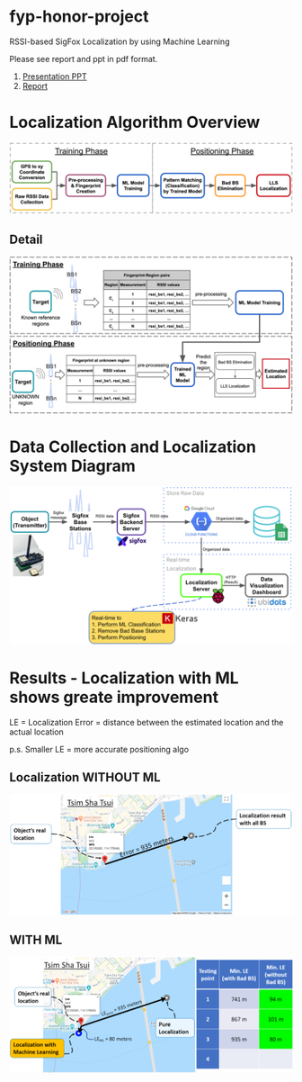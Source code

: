 # fyp-honor-project
RSSI-based SigFox Localization by using Machine Learning

Please see report and ppt in pdf format.
1. [Presentation PPT](https://github.com/singhst/fyp-honor-project/blob/master/fyp_present_github_ver%2020200921.pdf)
2. [Report](https://github.com/singhst/fyp-honor-project/blob/master/fyp_final_report_github_version%2020200921.pdf)


# Localization Algorithm Overview
<img src="img\localization-algorithm-overview.png" style="zoom:50%;" />

## Detail
<img src="img\localization-algorithm-detail.png" style="zoom:50%;" />

# Data Collection and Localization System Diagram
<img src="img\system-diagram.png" style="zoom:50%;" />

# Results - Localization with ML shows greate improvement

LE = Localization Error = distance between the estimated location and the actual location

p.s. Smaller LE = more accurate positioning algo

## Localization WITHOUT ML

<img src="img\localization-result-original.png" style="zoom:50%;" />

## WITH ML

<img src="img\localization-result-ml-3.png" style="zoom:50%;" />
